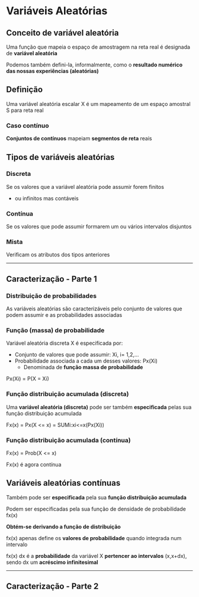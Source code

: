 # Variáveis Aleatórias

## Conceito de variável aleatória

Uma função que mapeia o espaço de amostragem na reta real é designada de **variável aleatória**

Podemos também defini-la, informalmente, como o **resultado numérico das nossas experiências (aleatórias)**

## Definição

Uma variável aleatória escalar X é um mapeamento de um espaço amostral S para reta real

### Caso contínuo

**Conjuntos de contínuos** mapeiam **segmentos de reta** reais

## Tipos de variáveis aleatórias

### Discreta

Se os valores que a variável aleatória pode assumir forem finitos
 - ou infinitos mas contáveis

### Contínua

Se os valores que pode assumir formarem um ou vários intervalos disjuntos

### Mista

Verificam os atributos dos tipos anteriores

---

## Caracterização - Parte 1

### Distribuição de probabilidades

As variáveis aleatórias são caracterizáveis pelo conjunto de valores que podem assumir e as probabilidades associadas

### Função (massa) de probabilidade

Variável aleatória discreta X é especificada por:

 - Conjunto de valores que pode assumir: Xi, i= 1,2,...
 - Probabilidade associada a cada um desses valores: Px(Xi)
   - Denominada de **função massa de probabilidade**

Px(Xi) = P(X = Xi)

### Função distribuição acumulada (discreta)

Uma **variável aleatória (discreta)** pode ser também **especificada** pelas sua função distribuição acumulada

Fx(x) = Px(X <= x) = SUMi:xi<=x(Px(Xi))

### Função distribuição acumulada (contínua)

Fx(x) = Prob(X <= x)

Fx(x) é agora contínua 

## Variáveis aleatórias contínuas

Também pode ser **especificada** pela sua **função distribuição acumulada**

Podem ser especificadas pela sua função de densidade de probabilidade fx(x)

**Obtém-se derivando a função de distribuição**

fx(x) apenas define os **valores de probabilidade** quando integrada num intervalo

fx(x) dx é a **probabilidade** da variável X **pertencer ao intervalos** (x,x+dx), sendo dx um **acréscimo infinitesimal**

---

## Caracterização - Parte 2

